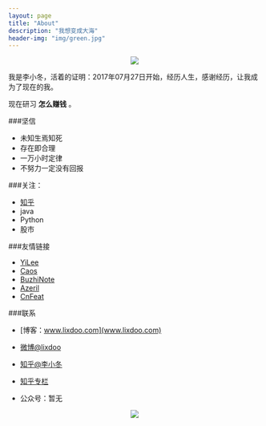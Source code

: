 ```yaml
---
layout: page
title: "About"
description: "我想变成大海"
header-img: "img/green.jpg"
---
```



<center>
    <p><img src="http://7xlfkx.com1.z0.glb.clouddn.com/white2.jpg" align="center"></p>
</center>

我是李小冬，活着的证明：2017年07月27日开始，经历人生，感谢经历，让我成为了现在的我。

现在研习 **怎么赚钱** 。

###坚信


- 未知生焉知死
- 存在即合理
- 一万小时定律
- 不努力一定没有回报


###关注：


- [知乎](https://www.zhihu.com)
- java
- Python
- 股市


###友情链接

- [YiLee](http://yilee.me)
- [Caos](http://caos.me)
- [BuzhiNote](http://BuzhiNote.com)
- [Azeril](http://azeril.me)
- [CnFeat](http://cnfeat.com)

###联系

- [博客：www.lixdoo.com](www.lixdoo.com)

- [微博@lixdoo](http://weibo.com/2026803665)

- [知乎@李小冬](https://www.zhihu.com/people/lixdoo)

- [知乎专栏]()

- 公众号：暂无


<center>
    <p><img src="http://i173.photobucket.com/albums/w63/cnfeat/2015-08-29-2_zpsqj7po8eo.png" align="center"></p>
</center>
